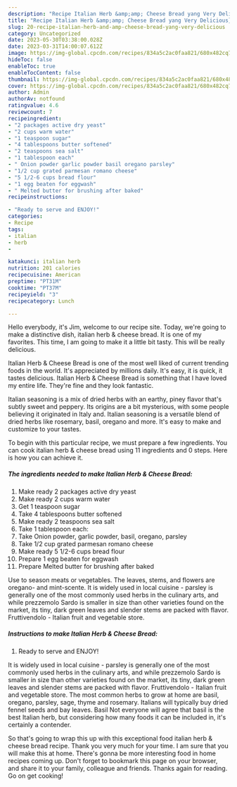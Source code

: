```yaml
---
description: "Recipe Italian Herb &amp;amp; Cheese Bread yang Very Delicious}"
title: "Recipe Italian Herb &amp;amp; Cheese Bread yang Very Delicious}"
slug: 20-recipe-italian-herb-and-amp-cheese-bread-yang-very-delicious
category: Uncategorized
date: 2023-05-30T03:38:00.028Z
date: 2023-03-31T14:00:07.612Z
image: https://img-global.cpcdn.com/recipes/834a5c2ac0faa821/680x482cq70/italian-herb-cheese-bread-recipe-main-photo.jpg
hideToc: false
enableToc: true
enableTocContent: false
thumbnail: https://img-global.cpcdn.com/recipes/834a5c2ac0faa821/680x482cq70/italian-herb-cheese-bread-recipe-main-photo.jpg
cover: https://img-global.cpcdn.com/recipes/834a5c2ac0faa821/680x482cq70/italian-herb-cheese-bread-recipe-main-photo.jpg
author: Admin
authorAv: notfound
ratingvalue: 4.6
reviewcount: 7
recipeingredient:
- "2 packages active dry yeast"
- "2 cups warm water"
- "1 teaspoon sugar"
- "4 tablespoons butter softened"
- "2 teaspoons sea salt"
- "1 tablespoon each"
- " Onion powder garlic powder basil oregano parsley"
- "1/2 cup grated parmesan romano cheese"
- "5 1/2-6 cups bread flour"
- "1 egg beaten for eggwash"
- " Melted butter for brushing after baked"
recipeinstructions:

- "Ready to serve and ENJOY!"
categories:
- Recipe
tags:
- italian
- herb
- 

katakunci: italian herb  
nutrition: 201 calories
recipecuisine: American
preptime: "PT31M"
cooktime: "PT37M"
recipeyield: "3"
recipecategory: Lunch

---
```



Hello everybody, it's Jim, welcome to our recipe site. Today, we're going to make a distinctive dish, italian herb &amp; cheese bread. It is one of my favorites. This time, I am going to make it a little bit tasty. This will be really delicious.

Italian Herb &amp; Cheese Bread is one of the most well liked of current trending foods in the world. It's appreciated by millions daily. It's easy, it is quick, it tastes delicious. Italian Herb &amp; Cheese Bread is something that I have loved my entire life. They're fine and they look fantastic.

Italian seasoning is a mix of dried herbs with an earthy, piney flavor that&#39;s subtly sweet and peppery. Its origins are a bit mysterious, with some people believing it originated in Italy and. Italian seasoning is a versatile blend of dried herbs like rosemary, basil, oregano and more. It&#39;s easy to make and customize to your tastes.


To begin with this particular recipe, we must prepare a few ingredients. You can cook italian herb &amp; cheese bread using 11 ingredients and 0 steps. Here is how you can achieve it.

<!--inarticleads1-->

##### The ingredients needed to make Italian Herb &amp; Cheese Bread:

1. Make ready 2 packages active dry yeast
1. Make ready 2 cups warm water
1. Get 1 teaspoon sugar
1. Take 4 tablespoons butter softened
1. Make ready 2 teaspoons sea salt
1. Take 1 tablespoon each:
1. Take  Onion powder, garlic powder, basil, oregano, parsley
1. Take 1/2 cup grated parmesan romano cheese
1. Make ready 5 1/2-6 cups bread flour
1. Prepare 1 egg beaten for eggwash
1. Prepare  Melted butter for brushing after baked


Use to season meats or vegetables. The leaves, stems, and flowers are oregano- and mint-scente. It is widely used in local cuisine - parsley is generally one of the most commonly used herbs in the culinary arts, and while prezzemolo Sardo is smaller in size than other varieties found on the market, its tiny, dark green leaves and slender stems are packed with flavor. Fruttivendolo - Italian fruit and vegetable store. 

<!--inarticleads2-->

##### Instructions to make Italian Herb &amp; Cheese Bread:


1. Ready to serve and ENJOY!

It is widely used in local cuisine - parsley is generally one of the most commonly used herbs in the culinary arts, and while prezzemolo Sardo is smaller in size than other varieties found on the market, its tiny, dark green leaves and slender stems are packed with flavor. Fruttivendolo - Italian fruit and vegetable store. The most common herbs to grow at home are basil, oregano, parsley, sage, thyme and rosemary. Italians will typically buy dried fennel seeds and bay leaves. Basil Not everyone will agree that basil is the best Italian herb, but considering how many foods it can be included in, it&#39;s certainly a contender. 

So that's going to wrap this up with this exceptional food italian herb &amp; cheese bread recipe. Thank you very much for your time. I am sure that you will make this at home. There's gonna be more interesting food in home recipes coming up. Don't forget to bookmark this page on your browser, and share it to your family, colleague and friends. Thanks again for reading. Go on get cooking!
